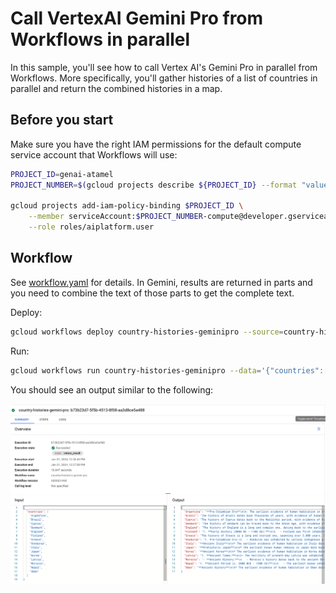 # Call VertexAI Gemini Pro from Workflows in parallel

In this sample, you'll see how to call Vertex AI's Gemini Pro
in parallel from Workflows. More specifically, you'll gather histories of
a list of countries in parallel and return the combined histories in a map.

## Before you start

Make sure you have the right IAM permissions for the default compute service
account that Workflows will use:

```sh
PROJECT_ID=genai-atamel
PROJECT_NUMBER=$(gcloud projects describe ${PROJECT_ID} --format "value(projectNumber)")

gcloud projects add-iam-policy-binding $PROJECT_ID \
    --member serviceAccount:$PROJECT_NUMBER-compute@developer.gserviceaccount.com \
    --role roles/aiplatform.user
```

## Workflow

See [workflow.yaml](./workflow.yaml) for details. In Gemini, results are
returned in parts and you need to combine the text of those parts to get the
complete text.

Deploy:

```sh
gcloud workflows deploy country-histories-geminipro --source=country-histories-geminipro.yaml
```

Run:

```sh
gcloud workflows run country-histories-geminipro --data='{"countries":["Argentina", "Brazil", "Cyprus", "Denmark", "England","Finland", "Greece", "Honduras", "Italy", "Japan", "Korea","Latvia", "Morocco", "Nepal", "Oman"]}'
```

You should see an output similar to the following:

![execution output](./execution-output.png)
